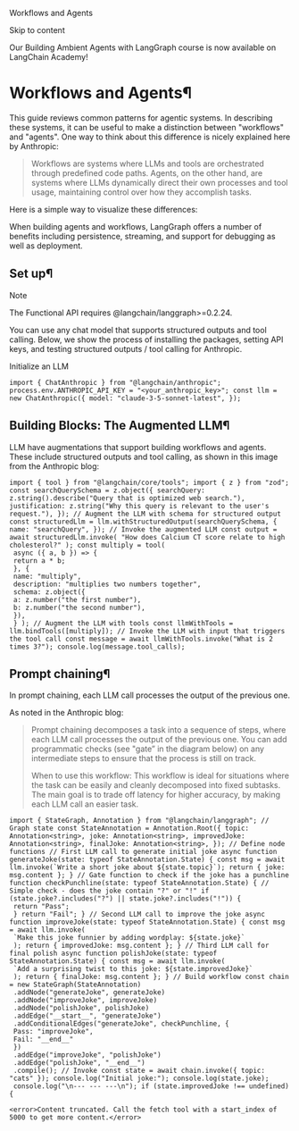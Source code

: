 Workflows and Agents

Skip to content

Our Building Ambient Agents with LangGraph course is now available on LangChain Academy!

# Workflows and Agents¶

This guide reviews common patterns for agentic systems. In describing these systems, it can be useful to make a distinction between "workflows" and "agents". One way to think about this difference is nicely explained here by Anthropic:

> Workflows are systems where LLMs and tools are orchestrated through predefined code paths. Agents, on the other hand, are systems where LLMs dynamically direct their own processes and tool usage, maintaining control over how they accomplish tasks.

Here is a simple way to visualize these differences:

When building agents and workflows, LangGraph offers a number of benefits including persistence, streaming, and support for debugging as well as deployment.

## Set up¶

Note

The Functional API requires @langchain/langgraph>=0.2.24.

You can use any chat model that supports structured outputs and tool calling. Below, we show the process of installing the packages, setting API keys, and testing structured outputs / tool calling for Anthropic.

Initialize an LLM

```
import { ChatAnthropic } from "@langchain/anthropic"; process.env.ANTHROPIC_API_KEY = "<your_anthropic_key>"; const llm = new ChatAnthropic({ model: "claude-3-5-sonnet-latest", });
```

## Building Blocks: The Augmented LLM¶

LLM have augmentations that support building workflows and agents. These include structured outputs and tool calling, as shown in this image from the Anthropic blog:

```
import { tool } from "@langchain/core/tools"; import { z } from "zod"; const searchQuerySchema = z.object({ searchQuery: z.string().describe("Query that is optimized web search."), justification: z.string("Why this query is relevant to the user's request."), }); // Augment the LLM with schema for structured output const structuredLlm = llm.withStructuredOutput(searchQuerySchema, { name: "searchQuery", }); // Invoke the augmented LLM const output = await structuredLlm.invoke( "How does Calcium CT score relate to high cholesterol?" ); const multiply = tool(
 async ({ a, b }) => {
 return a * b;
 }, {
 name: "multiply",
 description: "multiplies two numbers together",
 schema: z.object({
 a: z.number("the first number"),
 b: z.number("the second number"),
 }),
 } ); // Augment the LLM with tools const llmWithTools = llm.bindTools([multiply]); // Invoke the LLM with input that triggers the tool call const message = await llmWithTools.invoke("What is 2 times 3?"); console.log(message.tool_calls);
```

## Prompt chaining¶

In prompt chaining, each LLM call processes the output of the previous one.

As noted in the Anthropic blog:

> Prompt chaining decomposes a task into a sequence of steps, where each LLM call processes the output of the previous one. You can add programmatic checks (see "gate” in the diagram below) on any intermediate steps to ensure that the process is still on track.
>
> When to use this workflow: This workflow is ideal for situations where the task can be easily and cleanly decomposed into fixed subtasks. The main goal is to trade off latency for higher accuracy, by making each LLM call an easier task.

```
import { StateGraph, Annotation } from "@langchain/langgraph"; // Graph state const StateAnnotation = Annotation.Root({ topic: Annotation<string>, joke: Annotation<string>, improvedJoke: Annotation<string>, finalJoke: Annotation<string>, }); // Define node functions // First LLM call to generate initial joke async function generateJoke(state: typeof StateAnnotation.State) { const msg = await llm.invoke(`Write a short joke about ${state.topic}`); return { joke: msg.content }; } // Gate function to check if the joke has a punchline function checkPunchline(state: typeof StateAnnotation.State) { // Simple check - does the joke contain "?" or "!" if (state.joke?.includes("?") || state.joke?.includes("!")) {
 return "Pass";
 } return "Fail"; } // Second LLM call to improve the joke async function improveJoke(state: typeof StateAnnotation.State) { const msg = await llm.invoke(
 `Make this joke funnier by adding wordplay: ${state.joke}`
 ); return { improvedJoke: msg.content }; } // Third LLM call for final polish async function polishJoke(state: typeof StateAnnotation.State) { const msg = await llm.invoke(
 `Add a surprising twist to this joke: ${state.improvedJoke}`
 ); return { finalJoke: msg.content }; } // Build workflow const chain = new StateGraph(StateAnnotation)
 .addNode("generateJoke", generateJoke)
 .addNode("improveJoke", improveJoke)
 .addNode("polishJoke", polishJoke)
 .addEdge("__start__", "generateJoke")
 .addConditionalEdges("generateJoke", checkPunchline, {
 Pass: "improveJoke",
 Fail: "__end__"
 })
 .addEdge("improveJoke", "polishJoke")
 .addEdge("polishJoke", "__end__")
 .compile(); // Invoke const state = await chain.invoke({ topic: "cats" }); console.log("Initial joke:"); console.log(state.joke);
 console.log("\n--- --- ---\n"); if (state.improvedJoke !== undefined) {

<error>Content truncated. Call the fetch tool with a start_index of 5000 to get more content.</error>
```